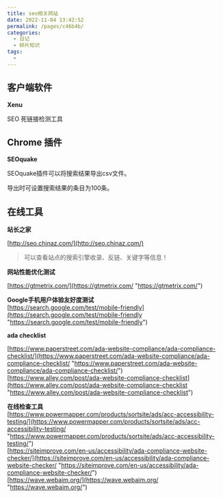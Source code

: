 ```yaml
---
title: seo相关网站
date: 2022-11-04 13:42:52
permalink: /pages/c46b4b/
categories:
  - 日记
  - 碎片知识
tags:
  - 
---
```


## 客户端软件

**Xenu**

SEO 死链接检测工具

## Chrome 插件

**SEOquake**

SEOquake插件可以将搜索结果导出csv文件。

导出时可设置搜索结果的条目为100条。


## 在线工具

**站长之家**

[http://seo.chinaz.com/](http://seo.chinaz.com/)

> 可以查看站点的搜索引擎收录、反链、关键字等信息！

**网站性能优化测试**

[https://gtmetrix.com/](https://gtmetrix.com/ "https://gtmetrix.com/")

**Google手机用户体验友好度测试**  
[https://search.google.com/test/mobile-friendly](https://search.google.com/test/mobile-friendly "https://search.google.com/test/mobile-friendly")

**ada checklist**

[https://www.paperstreet.com/ada-website-compliance/ada-compliance-checklist/](https://www.paperstreet.com/ada-website-compliance/ada-compliance-checklist/ "https://www.paperstreet.com/ada-website-compliance/ada-compliance-checklist/")  
[https://www.alley.com/post/ada-website-compliance-checklist](https://www.alley.com/post/ada-website-compliance-checklist "https://www.alley.com/post/ada-website-compliance-checklist")

**在线检查工具**  
[https://www.powermapper.com/products/sortsite/ads/acc-accessibility-testing/](https://www.powermapper.com/products/sortsite/ads/acc-accessibility-testing/ "https://www.powermapper.com/products/sortsite/ads/acc-accessibility-testing/")  
[https://siteimprove.com/en-us/accessibility/ada-compliance-website-checker/](https://siteimprove.com/en-us/accessibility/ada-compliance-website-checker/ "https://siteimprove.com/en-us/accessibility/ada-compliance-website-checker/")  
[https://wave.webaim.org/](https://wave.webaim.org/ "https://wave.webaim.org/")
